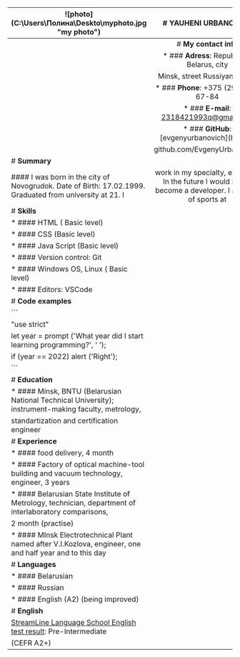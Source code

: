 ![photo] (C:\Users\Полина\Deskto\myphoto.jpg "my photo")|# **YAUHENI URBANOVICH**
--------------------------------------------------------|:-----------------------------------------------:
                                                        |# **My contact info**
                                                        | * ### **Adress**: Republic of Belarus, city 
                                                        |Minsk, street Russiyanova 13
                                                        | * ### **Phone**: +375 (29) 235-67-84
                                                        | * ### **E-mail**: 2318421993q@gmail.com
                                                        | * ### **GitHub**: [evgenyurbanovich](https://
                                                        | github.com/EvgenyUrbanovich)
|# **Summary**
|#### I was born in the city of Novogrudok. Date of Birth: 17.02.1999. Graduated from university at 21. I |work in my specialty, engineer. In the future I would like to become a developer. I am fond of sports at |the amateur level. I like active rest and communication.
|# **Skills**
| * #### HTML ( Basic level)
| * #### CSS (Basic level)
| * #### Java Script (Basic level)
| * #### Version control: Git
| * #### Windows OS, Linux ( Basic level)
| * #### Editors: VSCode
|# **Code examples**
|```
|"use strict"
|let year = prompt ('What year did I start learning programming?', ' ');
|if (year == 2022) alert ('Right');
|```
|# **Education**
| * #### Minsk, BNTU (Belarusian National Technical University); instrument-making faculty, metrology, 
|standartization and certification engineer
|# **Experience**
| * #### food delivery, 4 month
| * #### Factory of optical machine-tool building and vacuum technology, engineer, 3 years
| * #### Belarusian State Institute of Metrology, technician, department of interlaboratory comparisons, 
|2 month (practise)
| * #### MInsk Electrotechnical Plant named after V.I.Kozlova, engineer, one and half year and to this day
|# **Languages**
| * #### Belarusian
| * #### Russian
| * #### English (A2) (being improved)
|# **English**
|[StreamLine Language School English test result](https://test.str.by/login/index.php): Pre-Intermediate 
|(CEFR A2+) 